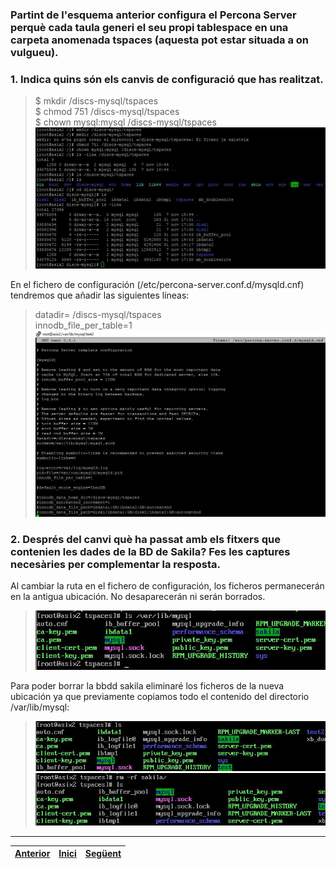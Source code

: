 ### Partint de l'esquema anterior configura el Percona Server perquè cada taula generi el seu propi tablespace en una carpeta anomenada tspaces (aquesta pot estar situada a on vulgueu). 
### 1. Indica quins són els canvis de configuració que has realitzat.
> $ mkdir /discs-mysql/tspaces  
> $ chmod 751 /discs-mysql/tspaces  
> $ chown mysql:mysql /discs-mysql/tspaces  
>  ![11](https://raw.githubusercontent.com/Josep88/MP10UF2-A3/master/img/exercici2-3/Captura10.JPG)  

En el fichero de configuración  (/etc/percona-server.conf.d/mysqld.cnf)  tendremos que añadir las siguientes líneas:  
> datadir= /discs-mysql/tspaces  
> innodb_file_per_table=1  
>  ![11](https://raw.githubusercontent.com/Josep88/MP10UF2-A3/master/img/exercici2-3/Captura11.JPG)  

### 2. Després del canvi què ha passat amb els fitxers que contenien les dades de la BD de Sakila? Fes les captures necesàries per complementar la resposta.  
Al cambiar la ruta en el fichero de configuración, los ficheros permanecerán en la antigua ubicación. No desaparecerán ni serán borrados.  
>  ![11](https://raw.githubusercontent.com/Josep88/MP10UF2-A3/master/img/exercici2-3/Captura12.JPG)   
   
Para poder borrar la bbdd sakila eliminaré los ficheros de la nueva ubicación ya que previamente copiamos todo el contenido del directorio /var/lib/mysql:  
>  ![11](https://raw.githubusercontent.com/Josep88/MP10UF2-A3/master/img/exercici2-3/Captura13.JPG)  
>  ![11](https://raw.githubusercontent.com/Josep88/MP10UF2-A3/master/img/exercici2-3/Captura14.JPG)  
  
***
|[Anterior](https://github.com/Josep88/MP10UF2-A3/blob/master/Exercicis/exercici2.md)|[Inici](https://github.com/Josep88/MP10UF2-A3)|[Següent](https://github.com/Josep88/MP10UF2-A3/blob/master/Exercicis/exercici4.md)|
|:-:|:-:|:-:|
